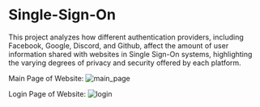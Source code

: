 # Single-Sign-On
This project analyzes how different authentication providers, including Facebook, Google, Discord, and Github, affect the amount of user information shared with websites in Single Sign-On systems, highlighting the varying degrees of privacy and security offered by each platform.

Main Page of Website:
![main_page](https://github.com/user-attachments/assets/cae229ce-5526-4a50-8c94-4ee88e0f4c20)

Login Page of Website:
![login](https://github.com/user-attachments/assets/8f5b7bd4-01ca-43ed-b5f8-a20a79427732)
